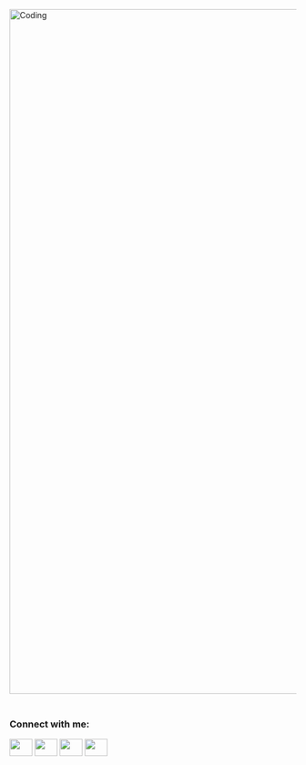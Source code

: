 <img align="right" alt="Coding" width="1200" src="https://pbs.twimg.com/profile_banners/1751130305878982656/1707162968/1500x500">ㅤ
ㅤㅤ
                                                                            ㅤ   <h3 align="left">Connect with me:</h3>
<p align="left">
<a href="https://twitter.com/alovetion" target="blank"><img align="center" src="https://www.freepnglogos.com/x-twitter-png-logo-3.jpg" alt="" height="30" width="40" /></a>
<a href="https://www.linkedin.com/in/nikita-madestov-bb4171280/" target="blank"><img align="center" src="https://cdn.jsdelivr.net/npm/simple-icons@3.0.1/icons/linkedin.svg" alt="" height="30" width="40" /></a>
<a href="https://www.instagram.com/alovetion/?hl=ru" target="blank"><img align="center" src="https://cdn.jsdelivr.net/npm/simple-icons@3.0.1/icons/instagram.svg" alt="" height="30" width="40" /></a>
<a href="https://www.youtube.com/channel/UCQE7tfI780gx5e-I4vrCCfg" target="blank"><img align="center" src="https://cdn.jsdelivr.net/npm/simple-icons@3.0.1/icons/youtube.svg" alt="" height="30" width="40" /></a>
</p>

